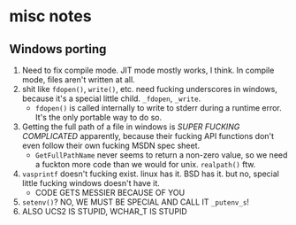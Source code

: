 misc notes
==========




## Windows porting

1. Need to fix compile mode. JIT mode mostly works, I think. In compile mode, files aren't written at all.
2. shit like `fdopen()`, `write()`, etc. need fucking underscores in windows, because it's a special little child. `_fdopen`, `_write`.
	- `fdopen()` is called internally to write to stderr during a runtime error. It's the only portable way to do so.
3. Getting the full path of a file in windows is *SUPER FUCKING COMPLICATED* apparently, because their fucking API functions don't even follow their own fucking MSDN spec sheet.
	- `GetFullPathName` never seems to return a non-zero value, so we need a fuckton more code than we would for unix. `realpath()` ftw.
4. `vasprintf` doesn't fucking exist. linux has it. BSD has it. but no, special little fucking windows doesn't have it.
	- CODE GETS MESSIER BECAUSE OF YOU
5. `setenv()`? NO, WE MUST BE SPECIAL AND CALL IT `_putenv_s`!
6. ALSO UCS2 IS STUPID, WCHAR_T IS STUPID